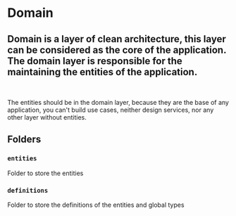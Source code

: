 # Domain

## Domain is a layer of clean architecture, this layer can be considered as the core of the application. The domain layer is responsible for the maintaining the entities of the application.

&nbsp;

The entities should be in the domain layer, because they are the base of any application,
you can't build use cases, neither design services, nor any other layer without entities.

## Folders

### `entities`

Folder to store the entities

### `definitions`

Folder to store the definitions of the entities and global types
